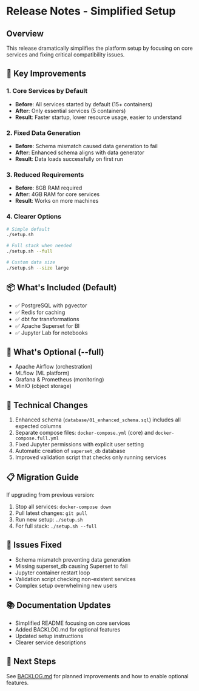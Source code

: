# Release Notes - Simplified Setup

## Overview
This release dramatically simplifies the platform setup by focusing on core services and fixing critical compatibility issues.

## 🎯 Key Improvements

### 1. Core Services by Default
- **Before**: All services started by default (15+ containers)
- **After**: Only essential services (5 containers)
- **Result**: Faster startup, lower resource usage, easier to understand

### 2. Fixed Data Generation
- **Before**: Schema mismatch caused data generation to fail
- **After**: Enhanced schema aligns with data generator
- **Result**: Data loads successfully on first run

### 3. Reduced Requirements
- **Before**: 8GB RAM required
- **After**: 4GB RAM for core services
- **Result**: Works on more machines

### 4. Clearer Options
```bash
# Simple default
./setup.sh

# Full stack when needed
./setup.sh --full

# Custom data size
./setup.sh --size large
```

## 📦 What's Included (Default)
- ✅ PostgreSQL with pgvector
- ✅ Redis for caching
- ✅ dbt for transformations
- ✅ Apache Superset for BI
- ✅ Jupyter Lab for notebooks

## 🔄 What's Optional (--full)
- Apache Airflow (orchestration)
- MLflow (ML platform)
- Grafana & Prometheus (monitoring)
- MinIO (object storage)

## 🔧 Technical Changes
1. Enhanced schema (`database/01_enhanced_schema.sql`) includes all expected columns
2. Separate compose files: `docker-compose.yml` (core) and `docker-compose.full.yml`
3. Fixed Jupyter permissions with explicit user setting
4. Automatic creation of `superset_db` database
5. Improved validation script that checks only running services

## 📋 Migration Guide
If upgrading from previous version:
1. Stop all services: `docker-compose down`
2. Pull latest changes: `git pull`
3. Run new setup: `./setup.sh`
4. For full stack: `./setup.sh --full`

## 🐛 Issues Fixed
- Schema mismatch preventing data generation
- Missing superset_db causing Superset to fail
- Jupyter container restart loop
- Validation script checking non-existent services
- Complex setup overwhelming new users

## 📚 Documentation Updates
- Simplified README focusing on core services
- Added BACKLOG.md for optional features
- Updated setup instructions
- Clearer service descriptions

## 🚀 Next Steps
See [BACKLOG.md](BACKLOG.md) for planned improvements and how to enable optional features.